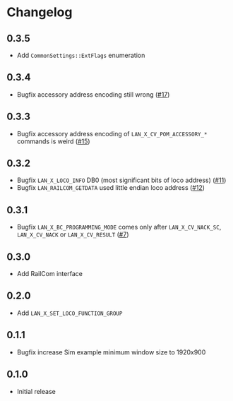 # Changelog

## 0.3.5
- Add `CommonSettings::ExtFlags` enumeration

## 0.3.4
- Bugfix accessory address encoding still wrong ([#17](https://github.com/ZIMO-Elektronik/Z21/issues/17))

## 0.3.3
- Bugfix accessory address encoding of `LAN_X_CV_POM_ACCESSORY_*` commands is weird ([#15](https://github.com/ZIMO-Elektronik/Z21/issues/15))

## 0.3.2
- Bugfix `LAN_X_LOCO_INFO` DB0 (most significant bits of loco address) ([#11](https://github.com/ZIMO-Elektronik/Z21/issues/11))
- Bugfix `LAN_RAILCOM_GETDATA` used little endian loco address ([#12](https://github.com/ZIMO-Elektronik/Z21/issues/12))

## 0.3.1
- Bugfix `LAN_X_BC_PROGRAMMING_MODE` comes only after `LAN_X_CV_NACK_SC`, `LAN_X_CV_NACK` or `LAN_X_CV_RESULT` ([#7](https://github.com/ZIMO-Elektronik/Z21/issues/7))

## 0.3.0
- Add RailCom interface

## 0.2.0
- Add `LAN_X_SET_LOCO_FUNCTION_GROUP`

## 0.1.1
- Bugfix increase Sim example minimum window size to 1920x900

## 0.1.0
- Initial release